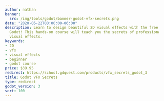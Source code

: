 ```yaml
---
author: nathan
banner:
  src: /img/tools/godot/banner-godot-vfx-secrets.png
date: "2020-05-22T00:00:00-06:00"
description: Learn to design beautiful 2D visual effects with the free game engine
  Godot! This hands-on course will teach you the secrets of professional and striking
  visual effects.
keywords:
- 2D
- vfx
- visual effects
- beginner
- godot course
price: $39.95
redirect: https://school.gdquest.com/products/vfx_secrets_godot_3
title: Godot VFX Secrets
type: redirect
godot_version: 3
sort: 100
---
```

